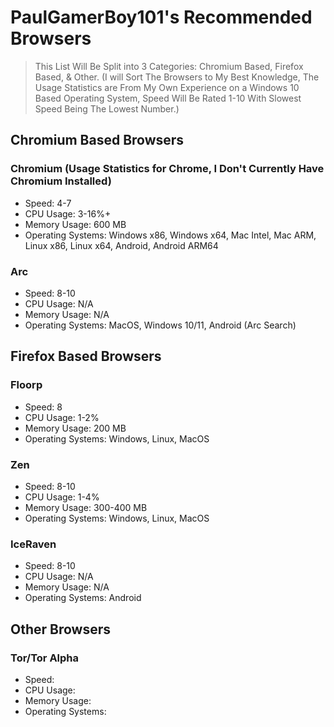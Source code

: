 # PaulGamerBoy101's Recommended Browsers
> This List Will Be Split into 3 Categories: Chromium Based, Firefox Based, & Other. (I will Sort The Browsers to My Best Knowledge, The Usage Statistics are From My Own Experience on a Windows 10 Based Operating System, Speed Will Be Rated 1-10 With Slowest Speed Being The Lowest Number.)

## Chromium Based Browsers

### Chromium (Usage Statistics for Chrome, I Don't Currently Have Chromium Installed)

* Speed: 4-7
* CPU Usage: 3-16%+
* Memory Usage: 600 MB
* Operating Systems: Windows x86, Windows x64, Mac Intel, Mac ARM, Linux x86, Linux x64, Android, Android ARM64

### Arc

* Speed: 8-10
* CPU Usage: N/A
* Memory Usage: N/A
* Operating Systems: MacOS, Windows 10/11, Android (Arc Search)

## Firefox Based Browsers

### Floorp

* Speed: 8
* CPU Usage: 1-2%
* Memory Usage: 200 MB
* Operating Systems: Windows, Linux, MacOS

### Zen

* Speed: 8-10
* CPU Usage: 1-4%
* Memory Usage: 300-400 MB
* Operating Systems: Windows, Linux, MacOS

### IceRaven

* Speed: 8-10
* CPU Usage: N/A
* Memory Usage: N/A
* Operating Systems: Android

## Other Browsers

### Tor/Tor Alpha

* Speed:
* CPU Usage:
* Memory Usage:
* Operating Systems:


